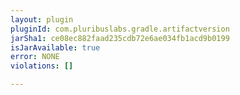 ```yaml
---
layout: plugin
pluginId: com.pluribuslabs.gradle.artifactversion
jarSha1: ce08ec882faad235cdb72e6ae034fb1acd9b0199
isJarAvailable: true
error: NONE
violations: []

---
```

